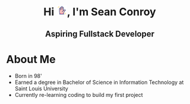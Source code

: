 <h1 align="center">Hi <img src="blob\main\icons\wave.gif" width="28px">, I'm Sean Conroy</h1>
<h2 align="center">Aspiring Fullstack Developer</h2>

# About Me
- Born in 98'
- Earned a degree in Bachelor of Science in Information Technology at Saint Louis University
- Currently re-learning coding to build my first project
